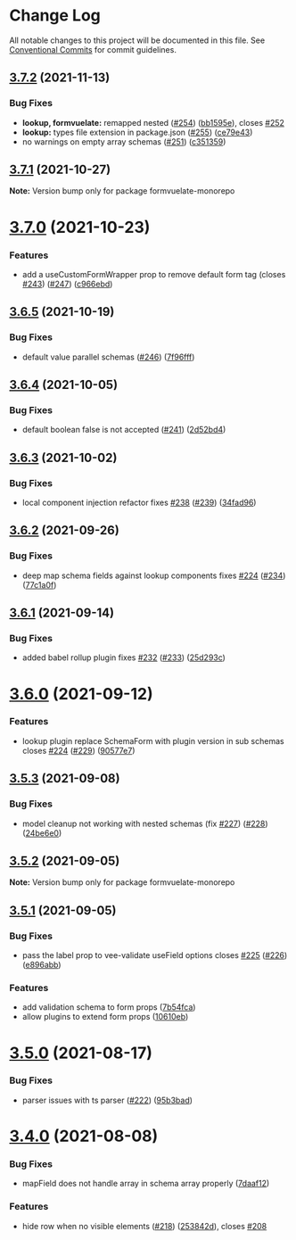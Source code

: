 # Change Log

All notable changes to this project will be documented in this file.
See [Conventional Commits](https://conventionalcommits.org) for commit guidelines.

## [3.7.2](https://github.com/FormVueLate/formvuelate/compare/v3.7.1...v3.7.2) (2021-11-13)


### Bug Fixes

* **lookup, formvuelate:** remapped nested ([#254](https://github.com/FormVueLate/formvuelate/issues/254)) ([bb1595e](https://github.com/FormVueLate/formvuelate/commit/bb1595e1e6d5bc18bd1c10cdff13daae6da14d5e)), closes [#252](https://github.com/FormVueLate/formvuelate/issues/252)
* **lookup:** types file extension in package.json ([#255](https://github.com/FormVueLate/formvuelate/issues/255)) ([ce79e43](https://github.com/FormVueLate/formvuelate/commit/ce79e431cd6520d56f378319b2b8fbafd77f8f38))
* no warnings on empty array schemas ([#251](https://github.com/FormVueLate/formvuelate/issues/251)) ([c351359](https://github.com/FormVueLate/formvuelate/commit/c351359a47f2681c9cff202a83d84e0e410d7f67))





## [3.7.1](https://github.com/formvuelate/formvuelate/compare/v3.7.0...v3.7.1) (2021-10-27)

**Note:** Version bump only for package formvuelate-monorepo





# [3.7.0](https://github.com/FormVueLate/formvuelate/compare/v3.6.5...v3.7.0) (2021-10-23)


### Features

* add a useCustomFormWrapper prop to remove default form tag (closes [#243](https://github.com/FormVueLate/formvuelate/issues/243)) ([#247](https://github.com/FormVueLate/formvuelate/issues/247)) ([c966ebd](https://github.com/FormVueLate/formvuelate/commit/c966ebd9c6050e88eb224e003faa66e24f4fe218))





## [3.6.5](https://github.com/FormVueLate/formvuelate/compare/v3.6.4...v3.6.5) (2021-10-19)


### Bug Fixes

* default value parallel schemas ([#246](https://github.com/FormVueLate/formvuelate/issues/246)) ([7f96fff](https://github.com/FormVueLate/formvuelate/commit/7f96fff4bceb557047ed64f086f6e0499676ac4c))





## [3.6.4](https://github.com/FormVueLate/formvuelate/compare/v3.6.3...v3.6.4) (2021-10-05)


### Bug Fixes

* default boolean false is not accepted ([#241](https://github.com/FormVueLate/formvuelate/issues/241)) ([2d52bd4](https://github.com/FormVueLate/formvuelate/commit/2d52bd4f3fb3810f8e4f05f460c0591afc1490a7))





## [3.6.3](https://github.com/FormVueLate/formvuelate/compare/v3.6.2...v3.6.3) (2021-10-02)


### Bug Fixes

* local component injection refactor fixes [#238](https://github.com/FormVueLate/formvuelate/issues/238) ([#239](https://github.com/FormVueLate/formvuelate/issues/239)) ([34fad96](https://github.com/FormVueLate/formvuelate/commit/34fad96569a99e109680828934ce8d51624dd6ec))





## [3.6.2](https://github.com/FormVueLate/formvuelate/compare/v3.6.1...v3.6.2) (2021-09-26)


### Bug Fixes

* deep map schema fields against lookup components fixes [#224](https://github.com/FormVueLate/formvuelate/issues/224) ([#234](https://github.com/FormVueLate/formvuelate/issues/234)) ([77c1a0f](https://github.com/FormVueLate/formvuelate/commit/77c1a0f0e86b2b0ce48886cef4ce5f920dd34ba2))





## [3.6.1](https://github.com/FormVueLate/formvuelate/compare/v3.6.0...v3.6.1) (2021-09-14)


### Bug Fixes

* added babel rollup plugin fixes [#232](https://github.com/FormVueLate/formvuelate/issues/232) ([#233](https://github.com/FormVueLate/formvuelate/issues/233)) ([25d293c](https://github.com/FormVueLate/formvuelate/commit/25d293c4195fc431e1cd48ed38e1605494a8bcd0))





# [3.6.0](https://github.com/FormVueLate/formvuelate/compare/v3.5.3...v3.6.0) (2021-09-12)


### Features

* lookup plugin replace SchemaForm with plugin version in sub schemas closes [#224](https://github.com/FormVueLate/formvuelate/issues/224) ([#229](https://github.com/FormVueLate/formvuelate/issues/229)) ([90577e7](https://github.com/FormVueLate/formvuelate/commit/90577e7662f211d69cc6c3126142f154c3d9be12))





## [3.5.3](https://github.com/FormVueLate/formvuelate/compare/v3.5.2...v3.5.3) (2021-09-08)


### Bug Fixes

* model cleanup not working with nested schemas (fix [#227](https://github.com/FormVueLate/formvuelate/issues/227)) ([#228](https://github.com/FormVueLate/formvuelate/issues/228)) ([24be6e0](https://github.com/FormVueLate/formvuelate/commit/24be6e0bd09b3a946f02f4e69a5cb3679342832d))





## [3.5.2](https://github.com/FormVueLate/formvuelate/compare/v3.5.1...v3.5.2) (2021-09-05)

**Note:** Version bump only for package formvuelate-monorepo





## [3.5.1](https://github.com/FormVueLate/formvuelate/compare/v3.5.0...v3.5.1) (2021-09-05)


### Bug Fixes

* pass the label prop to vee-validate useField options closes [#225](https://github.com/FormVueLate/formvuelate/issues/225) ([#226](https://github.com/FormVueLate/formvuelate/issues/226)) ([e896abb](https://github.com/FormVueLate/formvuelate/commit/e896abbbd3feaebe758b0c96a899808a6f29af51))


### Features

* add validation schema to form props ([7b54fca](https://github.com/FormVueLate/formvuelate/commit/7b54fca71cc5e87eb79e3169f70a110121eb9631))
* allow plugins to extend form props ([10610eb](https://github.com/FormVueLate/formvuelate/commit/10610ebcfc2806df2e310c048ea503424a343985))





# [3.5.0](https://github.com/FormVueLate/formvuelate/compare/v3.4.0...v3.5.0) (2021-08-17)


### Bug Fixes

* parser issues with ts parser ([#222](https://github.com/FormVueLate/formvuelate/issues/222)) ([95b3bad](https://github.com/FormVueLate/formvuelate/commit/95b3bad58a1b2b83f0decd5e26fd5b530baa37e9))





# [3.4.0](https://github.com/FormVueLate/formvuelate/compare/v3.3.2...v3.4.0) (2021-08-08)


### Bug Fixes

* mapField does not handle array in schema array properly ([7daaf12](https://github.com/FormVueLate/formvuelate/commit/7daaf12acf00d0b0ef85588403e6bb6cbd662289))


### Features

* hide row when no visible elements ([#218](https://github.com/FormVueLate/formvuelate/issues/218)) ([253842d](https://github.com/FormVueLate/formvuelate/commit/253842d70ab236d7bff59cc4b8c9c70847825afd)), closes [#208](https://github.com/FormVueLate/formvuelate/issues/208)
